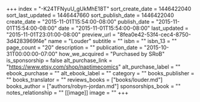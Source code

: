 +++
index = "-K24TFNyuU_gUkMhE18T"
sort_create_date = 1446422040
sort_last_updated = 1446447660
sort_publish_date = 1446422040
create_date = "2015-11-01T15:54:00-08:00"
publish_date = "2015-11-01T15:54:00-08:00"
date = "2015-11-01T15:54:00-08:00"
last_updated = "2015-11-01T23:01:00-08:00"
preview_url = "8fea0e42-53f4-cec4-8750-3d4283969f4e"
name = "Louder"
subtitle = ""
isbn = ""
isbn_13 = ""
page_count = "20"
description = ""
publication_date = "2015-10-31T00:00:00-07:00"
how_we_acquired = "Purchased by SRoB"
is_sponsorship = false
alt_purchase_link = "https://www.etsy.com/shop/naptimecomics"
alt_purchase_label = ""
ebook_purchase = ""
alt_ebook_label = ""
category = ""
books_publisher = ""
books_translator = ""
reviews_books = ["books/louder.md"]
books_author = ["authors/robyn-jordan.md"]
sponsorships_book = ""
notes_relationship = ""
[[image]]
image = ""
+++
